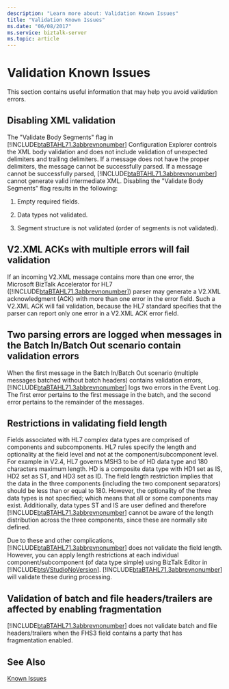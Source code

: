 ```yaml
---
description: "Learn more about: Validation Known Issues"
title: "Validation Known Issues"
ms.date: "06/08/2017"
ms.service: biztalk-server
ms.topic: article
---
```

# Validation Known Issues
This section contains useful information that may help you avoid validation errors.  
  
## Disabling XML validation  
 The "Validate Body Segments" flag in [!INCLUDE[btaBTAHL71.3abbrevnonumber](../../includes/btabtahl71-3abbrevnonumber-md.md)] Configuration Explorer controls the XML body validation and does not include validation of unexpected delimiters and trailing delimiters. If a message does not have the proper delimiters, the message cannot be successfully parsed. If a message cannot be successfully parsed, [!INCLUDE[btaBTAHL71.3abbrevnonumber](../../includes/btabtahl71-3abbrevnonumber-md.md)] cannot generate valid intermediate XML. Disabling the "Validate Body Segments" flag results in the following:  
  
1.  Empty required fields.  
  
2.  Data types not validated.  
  
3.  Segment structure is not validated (order of segments is not validated).  
  
## V2.XML ACKs with multiple errors will fail validation  
 If an incoming V2.XML message contains more than one error, the Microsoft BizTalk Accelerator for HL7 ([!INCLUDE[btaBTAHL71.3abbrevnonumber](../../includes/btabtahl71-3abbrevnonumber-md.md)]) parser may generate a V2.XML acknowledgment (ACK) with more than one error in the error field. Such a V2.XML ACK will fail validation, because the HL7 standard specifies that the parser can report only one error in a V2.XML ACK error field.  
  
## Two parsing errors are logged when messages in the Batch In/Batch Out scenario contain validation errors  
 When the first message in the Batch In/Batch Out scenario (multiple messages batched without batch headers) contains validation errors, [!INCLUDE[btaBTAHL71.3abbrevnonumber](../../includes/btabtahl71-3abbrevnonumber-md.md)] logs two errors in the Event Log. The first error pertains to the first message in the batch, and the second error pertains to the remainder of the messages.  
  
## Restrictions in validating field length  
 Fields associated with HL7 complex data types are comprised of components and subcomponents. HL7 rules specify the length and optionality at the field level and not at the component/subcomponent level. For example in V2.4, HL7 governs MSH3 to be of HD data type and 180 characters maximum length. HD is a composite data type with HD1 set as IS, HD2 set as ST, and HD3 set as ID. The field length restriction implies that the data in the three components (including the two component separators) should be less than or equal to 180. However, the optionality of the three data types is not specified; which means that all or some components may exist. Additionally, data types ST and IS are user defined and therefore [!INCLUDE[btaBTAHL71.3abbrevnonumber](../../includes/btabtahl71-3abbrevnonumber-md.md)] cannot be aware of the length distribution across the three components, since these are normally site defined.  
  
 Due to these and other complications, [!INCLUDE[btaBTAHL71.3abbrevnonumber](../../includes/btabtahl71-3abbrevnonumber-md.md)] does not validate the field length. However, you can apply length restrictions at each individual component/subcomponent (of data type simple) using BizTalk Editor in [!INCLUDE[btsVStudioNoVersion](../../includes/btsvstudionoversion-md.md)]. [!INCLUDE[btaBTAHL71.3abbrevnonumber](../../includes/btabtahl71-3abbrevnonumber-md.md)] will validate these during processing.  
  
## Validation of batch and file headers/trailers are affected by enabling fragmentation  
 [!INCLUDE[btaBTAHL71.3abbrevnonumber](../../includes/btabtahl71-3abbrevnonumber-md.md)] does not validate batch and file headers/trailers when the FHS3 field contains a party that has fragmentation enabled.  
  
## See Also  
 [Known Issues](../../adapters-and-accelerators/accelerator-hl7/known-issues1.md)

